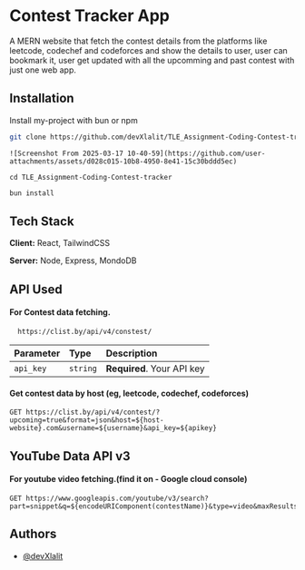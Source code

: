 # Contest Tracker App

A MERN website that fetch the contest details from the platforms like leetcode, codechef and codeforces and show the details to user, user can bookmark it, user get updated with all the upcomming and past contest with just one web app.



## Installation

Install my-project with bun or npm

```bash
git clone https://github.com/devXlalit/TLE_Assignment-Coding-Contest-tracker.git
```
```bash![Screenshot From 2025-03-17 10-40-59](https://github.com/user-attachments/assets/a8a5faac-9ecd-491c-bd30-80a613df5a5c)
![Screenshot From 2025-03-17 10-40-59](https://github.com/user-attachments/assets/d028c015-10b8-4950-8e41-15c30bddd5ec)

cd TLE_Assignment-Coding-Contest-tracker
```
```bash
bun install
```  
    
## Tech Stack

**Client:** React, TailwindCSS

**Server:** Node, Express, MondoDB


## API Used

#### For Contest data fetching.

```http
  https://clist.by/api/v4/constest/
```

| Parameter | Type     | Description                |
| :-------- | :------- | :------------------------- |
| `api_key` | `string` | **Required**. Your API key |

#### Get contest data by host (eg, leetcode, codechef, codeforces)

```http
GET https://clist.by/api/v4/contest/?upcoming=true&format=json&host=${host-website}.com&username=${username}&api_key=${apikey}
```

## YouTube Data API v3

#### For youtube video fetching.(find it on - Google cloud console)
```http
GET https://www.googleapis.com/youtube/v3/search?part=snippet&q=${encodeURIComponent(contestName)}&type=video&maxResults=1&key=${YOUTUBE_API_KEY}
```
## Authors

- [@devXlalit](https://github.com/devXlalit)

